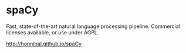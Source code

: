 spaCy
=====

Fast, state-of-the-art natural language processing pipeline. Commercial licenses available, or use under AGPL.

http://honnibal.github.io/spaCy
